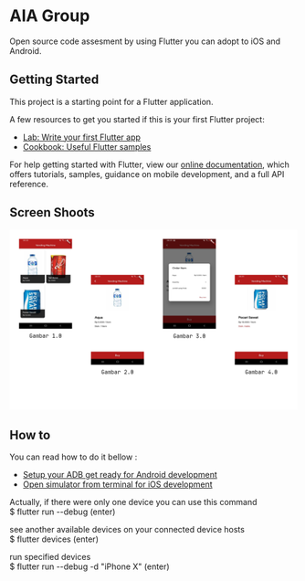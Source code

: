 # AIA Group

Open source code assesment by using Flutter you can adopt to iOS and Android.

## Getting Started

This project is a starting point for a Flutter application.

A few resources to get you started if this is your first Flutter project:

- [Lab: Write your first Flutter app](https://flutter.dev/docs/get-started/codelab)
- [Cookbook: Useful Flutter samples](https://flutter.dev/docs/cookbook)

For help getting started with Flutter, view our
[online documentation](https://flutter.dev/docs), which offers tutorials,
samples, guidance on mobile development, and a full API reference.

## Screen Shoots

![Screen Shoots Gallery](assets/images/screenShoot_20201002-085800.png?raw=true "Screen Shoots Gallery")

## How to

You can read how to do it bellow :
- [Setup your ADB get ready for Android development](https://flutter-us.blogspot.com/2020/08/how-to-setup-your-adb-android-debug.html)
- [Open simulator from terminal for iOS development](https://flutter-us.blogspot.com/2019/01/mac-open-simulator-from-terminal.html)

Actually, if there were only one device you can use this command<br/>
$ flutter run --debug (enter)

see another available devices on your connected device hosts<br/>
$ flutter devices (enter)

run specified devices<br/>
$ flutter run --debug -d "iPhone X" (enter)
